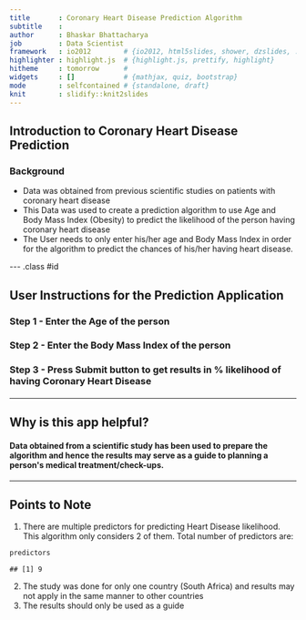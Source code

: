 ```yaml
---
title       : Coronary Heart Disease Prediction Algorithm
subtitle    : 
author      : Bhaskar Bhattacharya
job         : Data Scientist
framework   : io2012        # {io2012, html5slides, shower, dzslides, ...}
highlighter : highlight.js  # {highlight.js, prettify, highlight}
hitheme     : tomorrow      # 
widgets     : []            # {mathjax, quiz, bootstrap}
mode        : selfcontained # {standalone, draft}
knit        : slidify::knit2slides
---
```


## Introduction to Coronary Heart Disease Prediction
  
    
### Background
- Data was obtained from previous scientific studies on patients with coronary heart disease
- This Data was used to create a prediction algorithm to use Age and Body Mass Index (Obesity) to predict the likelihood of the person having coronary heart disease
- The User needs to only enter his/her age and Body Mass Index in order for the algorithm to predict the chances of his/her having heart disease.

--- .class #id 

## User Instructions for the Prediction Application
  
    
### Step 1 - Enter the Age of the person
#### 
  
  
### Step 2 - Enter the Body Mass Index of the person
####  
  
  
### Step 3 - Press Submit button to get results in % likelihood of having Coronary Heart Disease
#### 

---

## Why is this app helpful?
  
####   
#### Data obtained from a scientific study has been used to prepare the algorithm and hence the results may serve as a guide to planning a person's medical treatment/check-ups.  

---

## Points to Note
  


1. There are multiple predictors for predicting Heart Disease likelihood. This algorithm only considers 2 of them. Total number of predictors are: 

```r
predictors
```

```
## [1] 9
```
  
  
2. The study was done for only one country (South Africa) and results may not apply in the same manner to other countries
3. The results should only be used as a guide


